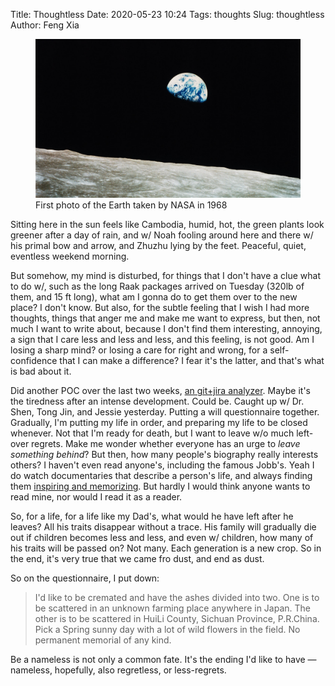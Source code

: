 Title: Thoughtless
Date: 2020-05-23 10:24
Tags: thoughts
Slug: thoughtless
Author: Feng Xia

<figure class="col s12">
  <img src="images/1968%20earth.jpg"/>
  <figcaption>First photo of the Earth taken by NASA in 1968</figcaption>
</figure>

Sitting here in the sun feels like Cambodia, humid, hot, the green
plants look greener after a day of rain, and w/ Noah fooling around
here and there w/ his primal bow and arrow, and Zhuzhu lying by the
feet. Peaceful, quiet, eventless weekend morning. 

But somehow, my mind is disturbed, for things that I don't have a clue
what to do w/, such as the long Raak packages arrived on Tuesday
(320lb of them, and 15 ft long), what am I gonna do to get them over
to the new place? I don't know. But also, for the subtle feeling that
I wish I had more thoughts, things that anger me and make me want to
express, but then, not much I want to write about, because I don't
find them interesting, annoying, a sign that I care less and less and
less, and this feeling, is not good. Am I losing a sharp mind? or
losing a care for right and wrong, for a self-confidence that I can
make a difference? I fear it's the latter, and that's what is bad
about it.

Did another POC over the last two weeks, [an git+jira
analyzer][1]. Maybe it's the tiredness after an intense
development. Could be. Caught up w/ Dr. Shen, Tong Jin, and Jessie
yesterday. Putting a will questionnaire together. Gradually, I'm
putting my life in order, and preparing my life to be closed
whenever. Not that I'm ready for death, but I want to leave w/o much
left-over regrets. Make me wonder whether everyone has an urge to
_leave something behind_? But then, how many people's biography really
interests others? I haven't even read anyone's, including the famous
Jobb's. Yeah I do watch documentaries that describe a person's life,
and always finding them [inspiring and memorizing][2]. But hardly I
would think anyone wants to read mine, nor would I read it as a
reader.

So, for a life, for a life like my Dad's, what would he have left
after he leaves? All his traits disappear without a trace. His family
will gradually die out if children becomes less and less, and even w/
children, how many of his traits will be passed on? Not many. Each
generation is a new crop. So in the end, it's very true that we came
fro dust, and end as dust.

So on the questionnaire, I put down:

> I'd like to be cremated and have the ashes divided into two. 
> One is to be scattered in an unknown farming place anywhere in Japan.
> The other is to be scattered in HuiLi County, Sichuan Province,
> P.R.China.
> Pick a Spring sunny day with a lot of wild flowers in the field. 
> No permanent memorial of any kind.

Be a nameless is not only a common fate. It's the ending I'd like to
have &mdash; nameless, hopefully, also regretless, or less-regrets.

[1]: https://github.com/fengxia41103/dev/tree/master/git-to-jira
[2]: https://www.youtube.com/watch?v=8utBPHp88PY
